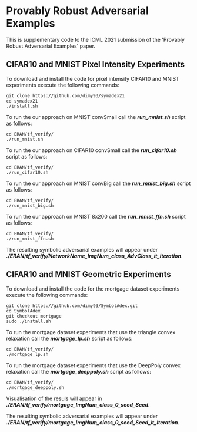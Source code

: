 Provably Robust Adversarial Examples
======
This is supplementary code to the ICML 2021 submission of the 'Provably Robust Adversarial Examples' paper.

CIFAR10 and MNIST Pixel Intensity Experiments
------

To download and install the code for pixel intensity CIFAR10 and MNIST experiments execute the following commands:
```
git clone https://github.com/dimy93/symadex21
cd symadex21
./install.sh 
```
To run the our approach on MNIST convSmall call the ***run\_mnist.sh*** script as follows:
```
cd ERAN/tf_verify/
./run_mnist.sh
```
To run the our approach on CIFAR10 convSmall call the ***run\_cifar10.sh*** script as follows:
```
cd ERAN/tf_verify/
./run_cifar10.sh
```
To run the our approach on MNIST convBig call the ***run\_mnist\_big.sh*** script as follows:
```
cd ERAN/tf_verify/
./run_mnist_big.sh
```
To run the our approach on MNIST 8x200 call the ***run\_mnist\_ffn.sh*** script as follows:
```
cd ERAN/tf_verify/
./run_mnist_ffn.sh
```
The resulting symbolic adversarial examples will appear under ***./ERAN/tf\_verify/NetworkName\_ImgNum\_class\_AdvClass\_it\_Iteration***.



CIFAR10 and MNIST Geometric Experiments
------

To download and install the code for the mortgage dataset experiments execute the following commands:
```
git clone https://github.com/dimy93/SymbolAdex.git
cd SymbolAdex
git checkout mortgage
sudo ./install.sh
```
To run the mortgage dataset experiments that use the triangle convex relaxation call the ***mortgage\_lp.sh*** script as follows:
```
cd ERAN/tf_verify/
./mortgage_lp.sh
```
To run the mortgage dataset experiments that use the DeepPoly convex relaxation call the ***mortgage\_deeppoly.sh*** script as follows:
```
cd ERAN/tf_verify/
./mortgage_deeppoly.sh
```
Visualisation of the resuls will appear in ***./ERAN/tf\_verify/mortgage\_ImgNum\_class\_0\_seed\_Seed***.

The resulting symbolic adversarial examples will appear under ***./ERAN/tf\_verify/mortgage\_ImgNum\_class\_0\_seed\_Seed\_it\_Iteration***.
